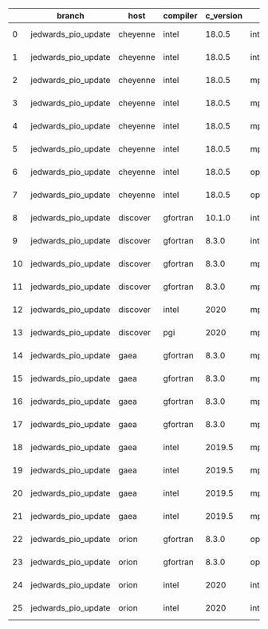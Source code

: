 |    | branch              | host     | compiler   | c_version   | mpi      | m_version   | o_g   | os     | build   | u_pass   | u_fail   | s_pass   | s_fail   | e_pass   | e_fail   |   nuopc_pass |   nuopc_fail | hash                                    | git_hash                                                                                                   | modified            |
|----|---------------------|----------|------------|-------------|----------|-------------|-------|--------|---------|----------|----------|----------|----------|----------|----------|--------------|--------------|-----------------------------------------|------------------------------------------------------------------------------------------------------------|---------------------|
|  0 | jedwards_pio_update | cheyenne | intel      | 18.0.5      | intelmpi | 2018.4.274  | O     | Linux  | Pass    | 9033     | 0        | 49       | 0        | 80       | 0        |           50 |            0 | ESMF_8_3_0_beta_snapshot_06-85-gae1d61d | [artifacts](https://github.com/esmf-org/esmf-test-artifacts/tree/9060b262fb6106d4088c983e9b7730f30119ec57) | 02/24/2022_18:25:03 |
|  1 | jedwards_pio_update | cheyenne | intel      | 18.0.5      | intelmpi | 2018.4.274  | g     | Linux  | Pass    | 13657    | 0        | 49       | 0        | 80       | 0        |           50 |            0 | ESMF_8_3_0_beta_snapshot_06-85-gae1d61d | [artifacts](https://github.com/esmf-org/esmf-test-artifacts/tree/9060b262fb6106d4088c983e9b7730f30119ec57) | 02/24/2022_18:25:03 |
|  2 | jedwards_pio_update | cheyenne | intel      | 18.0.5      | mpiuni   | none        | O     | Linux  | Fail    | fail     | fail     | fail     | fail     | fail     | fail     |            0 |           50 | ESMF_8_3_0_beta_snapshot_06-85-gae1d61d | [artifacts](https://github.com/esmf-org/esmf-test-artifacts/tree/9060b262fb6106d4088c983e9b7730f30119ec57) | 02/24/2022_18:25:03 |
|  3 | jedwards_pio_update | cheyenne | intel      | 18.0.5      | mpiuni   | none        | g     | Linux  | Fail    | fail     | fail     | fail     | fail     | fail     | fail     |            0 |           50 | ESMF_8_3_0_beta_snapshot_06-85-gae1d61d | [artifacts](https://github.com/esmf-org/esmf-test-artifacts/tree/9060b262fb6106d4088c983e9b7730f30119ec57) | 02/24/2022_18:25:03 |
|  4 | jedwards_pio_update | cheyenne | intel      | 18.0.5      | mpt      | 2.19        | O     | Linux  | Pass    | 9033     | 0        | 49       | 0        | 80       | 0        |            0 |           50 | ESMF_8_3_0_beta_snapshot_06-85-gae1d61d | [artifacts](https://github.com/esmf-org/esmf-test-artifacts/tree/9060b262fb6106d4088c983e9b7730f30119ec57) | 02/24/2022_18:25:03 |
|  5 | jedwards_pio_update | cheyenne | intel      | 18.0.5      | mpt      | 2.19        | g     | Linux  | Pass    | 13657    | 0        | 49       | 0        | 80       | 0        |            0 |           50 | ESMF_8_3_0_beta_snapshot_06-85-gae1d61d | [artifacts](https://github.com/esmf-org/esmf-test-artifacts/tree/9060b262fb6106d4088c983e9b7730f30119ec57) | 02/24/2022_18:25:03 |
|  6 | jedwards_pio_update | cheyenne | intel      | 18.0.5      | openmpi  | 3.1.4       | O     | Linux  | Pass    | 9033     | 0        | 49       | 0        | 80       | 0        |           50 |            0 | ESMF_8_3_0_beta_snapshot_06-85-gae1d61d | [artifacts](https://github.com/esmf-org/esmf-test-artifacts/tree/9060b262fb6106d4088c983e9b7730f30119ec57) | 02/24/2022_18:25:03 |
|  7 | jedwards_pio_update | cheyenne | intel      | 18.0.5      | openmpi  | 3.1.4       | g     | Linux  | Pass    | 13657    | 0        | 49       | 0        | 80       | 0        |           50 |            0 | ESMF_8_3_0_beta_snapshot_06-85-gae1d61d | [artifacts](https://github.com/esmf-org/esmf-test-artifacts/tree/9060b262fb6106d4088c983e9b7730f30119ec57) | 02/24/2022_18:25:03 |
|  8 | jedwards_pio_update | discover | gfortran   | 10.1.0      | intelmpi | 19.1.3.304  | g     | Linux  | Pass    | 13642    | 15       | 49       | 0        | 80       | 0        |           50 |            0 | ESMF_8_3_0_beta_snapshot_06-85-gae1d61d | [artifacts](https://github.com/esmf-org/esmf-test-artifacts/tree/bb614141af111ac081bf2cd76037757ac11769d9) | 02/24/2022_18:26:02 |
|  9 | jedwards_pio_update | discover | gfortran   | 8.3.0       | intelmpi | 19.1.3.304  | g     | Linux  | Pass    | 13642    | 15       | 49       | 0        | 80       | 0        |           50 |            0 | ESMF_8_3_0_beta_snapshot_06-85-gae1d61d | [artifacts](https://github.com/esmf-org/esmf-test-artifacts/tree/bb614141af111ac081bf2cd76037757ac11769d9) | 02/24/2022_18:26:02 |
| 10 | jedwards_pio_update | discover | gfortran   | 8.3.0       | mpiuni   | none        | g     | Linux  | Fail    | fail     | fail     | fail     | fail     | fail     | fail     |            0 |           50 | ESMF_8_3_0_beta_snapshot_06-85-gae1d61d | [artifacts](https://github.com/esmf-org/esmf-test-artifacts/tree/bb614141af111ac081bf2cd76037757ac11769d9) | 02/24/2022_18:26:02 |
| 11 | jedwards_pio_update | discover | gfortran   | 8.3.0       | mpt      | 2.17        | g     | Linux  | Pass    | 13657    | 0        | 49       | 0        | 80       | 0        |           46 |            4 | ESMF_8_3_0_beta_snapshot_06-85-gae1d61d | [artifacts](https://github.com/esmf-org/esmf-test-artifacts/tree/bb614141af111ac081bf2cd76037757ac11769d9) | 02/24/2022_18:26:02 |
| 12 | jedwards_pio_update | discover | intel      | 2020        | mpt      | 2.17        | g     | Linux  | Pass    | 13657    | 0        | 49       | 0        | 80       | 0        |            0 |           50 | ESMF_8_3_0_beta_snapshot_06-85-gae1d61d | [artifacts](https://github.com/esmf-org/esmf-test-artifacts/tree/bb614141af111ac081bf2cd76037757ac11769d9) | 02/24/2022_18:26:02 |
| 13 | jedwards_pio_update | discover | pgi        | 2020        | mpiuni   | none        | g     | Linux  | Fail    | fail     | fail     | fail     | fail     | fail     | fail     |            0 |           50 | ESMF_8_3_0_beta_snapshot_06-85-gae1d61d | [artifacts](https://github.com/esmf-org/esmf-test-artifacts/tree/bb614141af111ac081bf2cd76037757ac11769d9) | 02/24/2022_18:26:02 |
| 14 | jedwards_pio_update | gaea     | gfortran   | 8.3.0       | mpi      | 7.7.11      | O     | Unicos | Pass    | 9032     | 1        | 49       | 0        | 80       | 0        |           47 |            3 | ESMF_8_3_0_beta_snapshot_06-85-gae1d61d | ccb452140076b33614dd3a6d819d02e14bd6cdb9                                                                   | 02/24/2022_18:17:57 |
| 15 | jedwards_pio_update | gaea     | gfortran   | 8.3.0       | mpi      | 7.7.11      | g     | Unicos | Pass    | 13656    | 1        | 49       | 0        | 80       | 0        |           47 |            3 | ESMF_8_3_0_beta_snapshot_06-85-gae1d61d | ccb452140076b33614dd3a6d819d02e14bd6cdb9                                                                   | 02/24/2022_18:17:57 |
| 16 | jedwards_pio_update | gaea     | gfortran   | 8.3.0       | mpiuni   | none        | O     | Unicos | Fail    | fail     | fail     | fail     | fail     | fail     | fail     |            0 |           50 | ESMF_8_3_0_beta_snapshot_06-85-gae1d61d | ccb452140076b33614dd3a6d819d02e14bd6cdb9                                                                   | 02/24/2022_18:17:57 |
| 17 | jedwards_pio_update | gaea     | gfortran   | 8.3.0       | mpiuni   | none        | g     | Unicos | Fail    | fail     | fail     | fail     | fail     | fail     | fail     |            0 |           50 | ESMF_8_3_0_beta_snapshot_06-85-gae1d61d | ccb452140076b33614dd3a6d819d02e14bd6cdb9                                                                   | 02/24/2022_18:17:57 |
| 18 | jedwards_pio_update | gaea     | intel      | 2019.5      | mpi      | 7.7.11      | O     | Unicos | Pass    | 11878    | -113     | 49       | 0        | 80       | 0        |           47 |            3 | ESMF_8_3_0_beta_snapshot_06-85-gae1d61d | ccb452140076b33614dd3a6d819d02e14bd6cdb9                                                                   | 02/24/2022_18:17:57 |
| 19 | jedwards_pio_update | gaea     | intel      | 2019.5      | mpi      | 7.7.11      | g     | Unicos | Pass    | 11878    | -113     | 49       | 0        | 80       | 0        |           47 |            3 | ESMF_8_3_0_beta_snapshot_06-85-gae1d61d | ccb452140076b33614dd3a6d819d02e14bd6cdb9                                                                   | 02/24/2022_18:17:57 |
| 20 | jedwards_pio_update | gaea     | intel      | 2019.5      | mpiuni   | none        | O     | Unicos | Fail    | fail     | fail     | fail     | fail     | fail     | fail     |            0 |           50 | ESMF_8_3_0_beta_snapshot_06-85-gae1d61d | ccb452140076b33614dd3a6d819d02e14bd6cdb9                                                                   | 02/24/2022_18:17:57 |
| 21 | jedwards_pio_update | gaea     | intel      | 2019.5      | mpiuni   | none        | g     | Unicos | Fail    | fail     | fail     | fail     | fail     | fail     | fail     |            0 |           50 | ESMF_8_3_0_beta_snapshot_06-85-gae1d61d | ccb452140076b33614dd3a6d819d02e14bd6cdb9                                                                   | 02/24/2022_18:17:57 |
| 22 | jedwards_pio_update | orion    | gfortran   | 8.3.0       | openmpi  | 4.0.2       | O     | Linux  | Pass    | 9033     | 0        | 49       | 0        | 80       | 0        |           50 |            0 | ESMF_8_3_0_beta_snapshot_06-85-gae1d61d | f0026309d1eb0133f994aa1ecff627615a6c47a5                                                                   | 02/24/2022_18:19:42 |
| 23 | jedwards_pio_update | orion    | gfortran   | 8.3.0       | openmpi  | 4.0.2       | g     | Linux  | Pass    | 13657    | 0        | 49       | 0        | 80       | 0        |           50 |            0 | ESMF_8_3_0_beta_snapshot_06-85-gae1d61d | f0026309d1eb0133f994aa1ecff627615a6c47a5                                                                   | 02/24/2022_18:19:42 |
| 24 | jedwards_pio_update | orion    | intel      | 2020        | intelmpi | 2020.2      | O     | Linux  | Pass    | 9031     | 2        | 49       | 0        | 80       | 0        |           50 |            0 | ESMF_8_3_0_beta_snapshot_06-85-gae1d61d | f0026309d1eb0133f994aa1ecff627615a6c47a5                                                                   | 02/24/2022_18:19:42 |
| 25 | jedwards_pio_update | orion    | intel      | 2020        | intelmpi | 2020.2      | g     | Linux  | Pass    | fail     | fail     | fail     | fail     | fail     | fail     |            0 |            0 | ESMF_8_3_0_beta_snapshot_06-85-gae1d61d | f0026309d1eb0133f994aa1ecff627615a6c47a5                                                                   | 02/24/2022_18:19:42 |